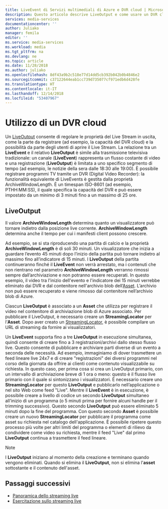 ```yaml
---
title: LiveEvent di Servizi multimediali di Azure e DVR cloud | Microsoft Docs
description: Questo articolo descrive LiveOutput e come usare un DVR cloud.
services: media-services
documentationcenter: ''
author: Juliako
manager: femila
editor: ''
ms.service: media-services
ms.workload: media
ms.tgt_pltfrm: na
ms.devlang: ne
ms.topic: article
ms.date: 11/28/2018
ms.author: juliako
ms.openlocfilehash: 8df43a9b2c518e77d14dd5cb392b042b0b4846e2
ms.sourcegitcommit: c37122644eab1cc739d735077cf971edb6d428fe
ms.translationtype: HT
ms.contentlocale: it-IT
ms.lasthandoff: 12/14/2018
ms.locfileid: "53407967"
---
```

# <a name="using-a-cloud-dvr"></a>Utilizzo di un DVR cloud

Un [LiveOutput](https://docs.microsoft.com/rest/api/media/liveoutputs) consente di regolare le proprietà del Live Stream in uscita, come la parte da registrare (ad esempio, la capacità del DVR cloud) e la possibilità da parte degli utenti di aprire il Live Stream. La relazione tra un **LiveEvent** e il relativo **LiveOutput** è simile alla trasmissione televisiva tradizionale: un canale (**LiveEvent**) rappresenta un flusso costante di video e una registrazione (**LiveOutput**) è limitata a uno specifico segmento di tempo (ad esempio, le notizie della sera dalle 18:30 alle 19:00). È possibile registrare programmi TV tramite un DVR (Digital Video Recorder): la funzionalità equivalente di LiveEvents è gestita dalla proprietà ArchiveWindowLength. È un timespan ISO-8601 (ad esempio, PTHH:MM:SS), il quale specifica la capacità del DVR e può essere impostato da un minimo di 3 minuti fino a un massimo di 25 ore.

## <a name="liveoutput"></a>LiveOutput

Il valore **ArchiveWindowLength** determina quanto un visualizzatore può tornare indietro dalla posizione live corrente.  **ArchiveWindowLength** determina anche il tempo per cui i manifesti client possono crescere.

Ad esempio, se si sta riproducendo una partita di calcio e la proprietà **ArchiveWindowLength** è di soli 30 minuti. Un visualizzatore che inizia a guardare l’evento 45 minuti dopo l’inizio della partita può tornare indietro al massimo fino all’indicatore di 15 minuti. I **LiveOutput** della partita continueranno finché il **LiveEvent** non verrà arrestato, ma i contenuti che non rientrano nel parametro **ArchiveWindowLength** verranno rimossi sempre dall’archiviazione e non potranno essere recuperati. In questo esempio, il video tra l'inizio dell'evento e l'indicatore dei 15 minuti verrebbe eliminato dai DVR e dal contenitore nell'archivio blob dell’[Asset](https://docs.microsoft.com/rest/api/media/assets). L’archivio non può essere recuperato e viene rimosso dal contenitore nell’archivio blob di Azure.

Ciascun **LiveOutput** è associato a un **Asset** che utilizza per registrare il video nel contenitore di archiviazione blob di Azure associato. Per pubblicare il LiveOutput, è necessario creare un **StreamingLocator** per l’**Asset**. Dopo aver creato un [StreamingLocator](https://docs.microsoft.com/rest/api/media/streaminglocators), è possibile compilare un URL di streaming da fornire ai visualizzatori.

Un **LiveEvent** supporta fino a tre **LiveOutput** in esecuzione simultanea, quindi consente di creare fino a 3 registrazioni/archivi dallo stesso flusso live. Questo consente di pubblicare e archiviare parti diverse di un evento a seconda delle necessità. Ad esempio, immaginiamo di dover trasmettere un feed lineare live 24x7 e di creare "registrazioni" dei diversi programmi nel corso della giornata da offrire ai clienti come contenuto visualizzabile su richiesta. In questo caso, per prima cosa si crea un LiveOutput primario, con un intervallo di archiviazione breve di 1 ora o meno: questo è il flusso live primario con il quale si sintonizzano i visualizzatori. È necessario creare uno **StreamingLocator** per questo **LiveOutput** e pubblicarlo nell’applicazione o nel sito Web come feed "Live". Mentre il **LiveEvent** è in esecuzione, è possibile creare a livello di codice un secondo **LiveOutput** simultaneo all’inizio di un programma (o 5 minuti prima per fornire alcuni handle per il trimming successivo). Questo secondo **LiveOutput** può essere eliminato 5 minuti dopo la fine del programma. Con questo secondo **Asset** è possibile creare un nuovo **StreamingLocator** per pubblicare il programma come asset su richiesta nel catalogo dell'applicazione. È possibile ripetere questo processo più volte per altri limiti del programma o elementi di rilievo da condividere come video su richiesta, mentre il feed "Live" dal primo **LiveOutput** continua a trasmettere il feed lineare. 

> [!NOTE]
> I **LiveOutput** iniziano al momento della creazione e terminano quando vengono eliminati. Quando si elimina il **LiveOutput**, non si elimina l'**asset** sottostante e il contenuto dell'asset.  

## <a name="next-steps"></a>Passaggi successivi

- [Panoramica dello streaming live](live-streaming-overview.md)
- [Esercitazione sullo streaming live](stream-live-tutorial-with-api.md)

